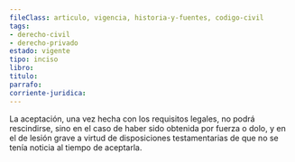 ```yaml
---
fileClass: articulo, vigencia, historia-y-fuentes, codigo-civil
tags:
- derecho-civil
- derecho-privado
estado: vigente
tipo: inciso
libro:
titulo:
parrafo:
corriente-juridica:
---
```

La aceptación, una vez hecha con los requisitos legales, no podrá rescindirse, sino en el caso de haber sido obtenida por fuerza o dolo, y en el de lesión grave a virtud de disposiciones testamentarias de que no se tenía noticia al tiempo de aceptarla.